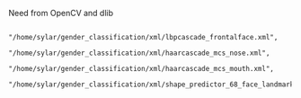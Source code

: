 Need from OpenCV and dlib

        "/home/sylar/gender_classification/xml/lbpcascade_frontalface.xml",
      
	"/home/sylar/gender_classification/xml/haarcascade_mcs_nose.xml",
		  
	"/home/sylar/gender_classification/xml/haarcascade_mcs_mouth.xml",
		  
	"/home/sylar/gender_classification/xml/shape_predictor_68_face_landmarks.dat"
